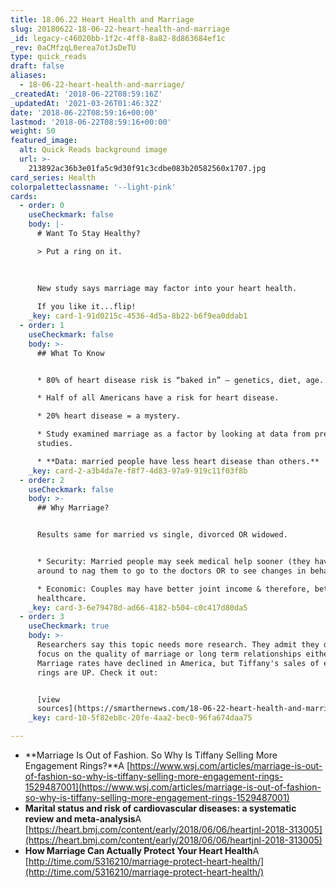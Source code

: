 ```yaml
---
title: 18.06.22 Heart Health and Marriage
slug: 20180622-18-06-22-heart-health-and-marriage
_id: legacy-c46020bb-1f2c-4ff8-8a82-8d863684ef1c
_rev: 0aCMfzqL0erea7otJsDeTU
type: quick_reads
draft: false
aliases:
  - 18-06-22-heart-health-and-marriage/
_createdAt: '2018-06-22T08:59:16Z'
_updatedAt: '2021-03-26T01:46:32Z'
date: '2018-06-22T08:59:16+00:00'
lastmod: '2018-06-22T08:59:16+00:00'
weight: 50
featured_image:
  alt: Quick Reads background image
  url: >-
    213892ac36b3e01fa5c9d30f91c3cdbe083b20582560x1707.jpg
card_series: Health
colorpaletteclassname: '--light-pink'
cards:
  - order: 0
    useCheckmark: false
    body: |-
      # Want To Stay Healthy?

      > Put a ring on it.  
        
        
        
      New study says marriage may factor into your heart health.

      If you like it...flip!
    _key: card-1-91d0215c-4536-4d5a-8b22-b6f9ea0ddab1
  - order: 1
    useCheckmark: false
    body: >-
      ## What To Know


      * 80% of heart disease risk is “baked in” – genetics, diet, age.

      * Half of all Americans have a risk for heart disease.

      * 20% heart disease = a mystery.

      * Study examined marriage as a factor by looking at data from previous
      studies.

      * **Data: married people have less heart disease than others.**
    _key: card-2-a3b4da7e-f8f7-4d83-97a9-919c11f03f8b
  - order: 2
    useCheckmark: false
    body: >-
      ## Why Marriage?


      Results same for married vs single, divorced OR widowed.


      * Security: Married people may seek medical help sooner (they have someone
      around to nag them to go to the doctors OR to see changes in behavior).

      * Economic: Couples may have better joint income & therefore, better
      healthcare.
    _key: card-3-6e79478d-ad66-4182-b504-c0c417d80da5
  - order: 3
    useCheckmark: true
    body: >-
      Researchers say this topic needs more research. They admit they did not
      focus on the quality of marriage or long term relationships either. BTW -
      Marriage rates have declined in America, but Tiffany's sales of engagement
      rings are UP. Check it out:


      [view
      sources](https://smarthernews.com/18-06-22-heart-health-and-marriage/)
    _key: card-10-5f82eb8c-20fe-4aa2-bec0-96fa674daa75

---
```

* **Marriage Is Out of Fashion. So Why Is Tiffany Selling More Engagement Rings?**A [https://www.wsj.com/articles/marriage-is-out-of-fashion-so-why-is-tiffany-selling-more-engagement-rings-1529487001](https://www.wsj.com/articles/marriage-is-out-of-fashion-so-why-is-tiffany-selling-more-engagement-rings-1529487001)
* **Marital status and risk of cardiovascular diseases: a systematic review and meta-analysis**A [https://heart.bmj.com/content/early/2018/06/06/heartjnl-2018-313005](https://heart.bmj.com/content/early/2018/06/06/heartjnl-2018-313005)
* **How Marriage Can Actually Protect Your Heart Health**A [http://time.com/5316210/marriage-protect-heart-health/](http://time.com/5316210/marriage-protect-heart-health/)